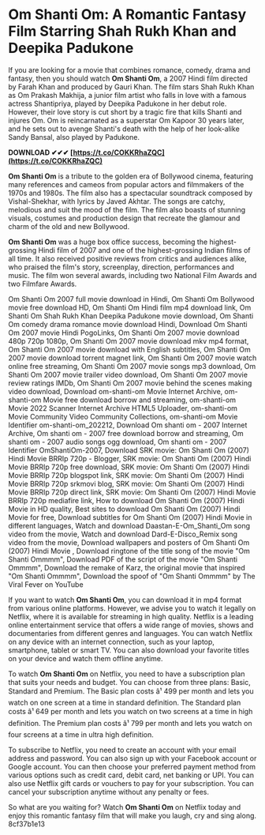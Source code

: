 
 
# Om Shanti Om: A Romantic Fantasy Film Starring Shah Rukh Khan and Deepika Padukone
  
If you are looking for a movie that combines romance, comedy, drama and fantasy, then you should watch **Om Shanti Om**, a 2007 Hindi film directed by Farah Khan and produced by Gauri Khan. The film stars Shah Rukh Khan as Om Prakash Makhija, a junior film artist who falls in love with a famous actress Shantipriya, played by Deepika Padukone in her debut role. However, their love story is cut short by a tragic fire that kills Shanti and injures Om. Om is reincarnated as a superstar Om Kapoor 30 years later, and he sets out to avenge Shanti's death with the help of her look-alike Sandy Bansal, also played by Padukone.
 
**DOWNLOAD ✔✔✔ [https://t.co/COKKRhaZQC](https://t.co/COKKRhaZQC)**


  
**Om Shanti Om** is a tribute to the golden era of Bollywood cinema, featuring many references and cameos from popular actors and filmmakers of the 1970s and 1980s. The film also has a spectacular soundtrack composed by Vishal-Shekhar, with lyrics by Javed Akhtar. The songs are catchy, melodious and suit the mood of the film. The film also boasts of stunning visuals, costumes and production design that recreate the glamour and charm of the old and new Bollywood.
  
**Om Shanti Om** was a huge box office success, becoming the highest-grossing Hindi film of 2007 and one of the highest-grossing Indian films of all time. It also received positive reviews from critics and audiences alike, who praised the film's story, screenplay, direction, performances and music. The film won several awards, including two National Film Awards and two Filmfare Awards.
 
Om Shanti Om 2007 full movie download in Hindi,  Om Shanti Om Bollywood movie free download HD,  Om Shanti Om Hindi film mp4 download link,  Om Shanti Om Shah Rukh Khan Deepika Padukone movie download,  Om Shanti Om comedy drama romance movie download Hindi,  Download Om Shanti Om 2007 movie Hindi PogoLinks,  Om Shanti Om 2007 movie download 480p 720p 1080p,  Om Shanti Om 2007 movie download mkv mp4 format,  Om Shanti Om 2007 movie download with English subtitles,  Om Shanti Om 2007 movie download torrent magnet link,  Om Shanti Om 2007 movie watch online free streaming,  Om Shanti Om 2007 movie songs mp3 download,  Om Shanti Om 2007 movie trailer video download,  Om Shanti Om 2007 movie review ratings IMDb,  Om Shanti Om 2007 movie behind the scenes making video download,  Download om-shanti-om Movie Internet Archive,  om-shanti-om Movie free download borrow and streaming,  om-shanti-om Movie 2022 Scanner Internet Archive HTML5 Uploader,  om-shanti-om Movie Community Video Community Collections,  om-shanti-om Movie Identifier om-shanti-om\_202212,  Download Om shanti om - 2007 Internet Archive,  Om shanti om - 2007 free download borrow and streaming,  Om shanti om - 2007 audio songs ogg download,  Om shanti om - 2007 Identifier OmShantiOm-2007,  Download SRK movie: Om Shanti Om (2007) Hindi Movie BRRIp 720p - Blogger,  SRK movie: Om Shanti Om (2007) Hindi Movie BRRIp 720p free download,  SRK movie: Om Shanti Om (2007) Hindi Movie BRRIp 720p blogspot link,  SRK movie: Om Shanti Om (2007) Hindi Movie BRRIp 720p srkmovi blog,  SRK movie: Om Shanti Om (2007) Hindi Movie BRRIp 720p direct link,  SRK movie: Om Shanti Om (2007) Hindi Movie BRRIp 720p mediafire link,  How to download Om Shanti Om (2007) Hindi Movie in HD quality,  Best sites to download Om Shanti Om (2007) Hindi Movie for free,  Download subtitles for Om Shanti Om (2007) Hindi Movie in different languages,  Watch and download Daastan-E-Om\_Shanti\_Om song video from the movie,  Watch and download Dard-E-Disco\_Remix song video from the movie,  Download wallpapers and posters of Om Shanti Om (2007) Hindi Movie ,  Download ringtone of the title song of the movie "Om Shanti Ommmm",  Download PDF of the script of the movie "Om Shanti Ommmm",  Download the remake of Karz, the original movie that inspired "Om Shanti Ommmm",  Download the spoof of "Om Shanti Ommmm" by The Viral Fever on YouTube
  
If you want to watch **Om Shanti Om**, you can download it in mp4 format from various online platforms. However, we advise you to watch it legally on Netflix, where it is available for streaming in high quality. Netflix is a leading online entertainment service that offers a wide range of movies, shows and documentaries from different genres and languages. You can watch Netflix on any device with an internet connection, such as your laptop, smartphone, tablet or smart TV. You can also download your favorite titles on your device and watch them offline anytime.
  
To watch **Om Shanti Om** on Netflix, you need to have a subscription plan that suits your needs and budget. You can choose from three plans: Basic, Standard and Premium. The Basic plan costs â¹ 499 per month and lets you watch on one screen at a time in standard definition. The Standard plan costs â¹ 649 per month and lets you watch on two screens at a time in high definition. The Premium plan costs â¹ 799 per month and lets you watch on four screens at a time in ultra high definition.
  
To subscribe to Netflix, you need to create an account with your email address and password. You can also sign up with your Facebook account or Google account. You can then choose your preferred payment method from various options such as credit card, debit card, net banking or UPI. You can also use Netflix gift cards or vouchers to pay for your subscription. You can cancel your subscription anytime without any penalty or fees.
  
So what are you waiting for? Watch **Om Shanti Om** on Netflix today and enjoy this romantic fantasy film that will make you laugh, cry and sing along.
 8cf37b1e13
 
